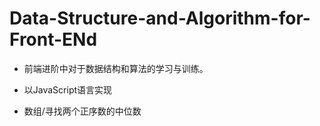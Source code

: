 # Data-Structure-and-Algorithm-for-Front-ENd
- 前端进阶中对于数据结构和算法的学习与训练。
- 以JavaScript语言实现

- 数组/寻找两个正序数的中位数
